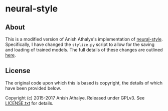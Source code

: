 # neural-style

## About
This is a modified version of Anish Athalye's implementation of [neural-style](https://github.com/anishathalye/neural-style). Specifically, I have changed the `stylize.py` script to allow for the saving and loading of trained models. The full details of these changes are outlined [here](https://github.com/RobGeada/neural-style/commit/e1cacb552c44203f866c93a7d5a894353877fb07#diff-efc232162beac9514aca8b8991751a4a).


## License
The original code upon which this is based is copyright, the details of which have been provided below.

Copyright (c) 2015-2017 Anish Athalye. Released under GPLv3. See
[LICENSE.txt](LICENSE.txt) for details.
